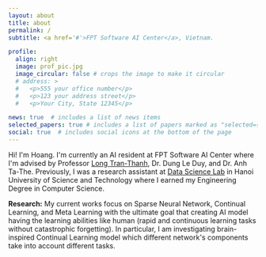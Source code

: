```yaml
---
layout: about
title: about
permalink: /
subtitle: <a href='#'>FPT Software AI Center</a>, Vietnam.

profile:
  align: right
  image: prof_pic.jpg
  image_circular: false # crops the image to make it circular
  # address: >
  #   <p>555 your office number</p>
  #   <p>123 your address street</p>
  #   <p>Your City, State 12345</p>

news: true  # includes a list of news items
selected_papers: true # includes a list of papers marked as "selected={true}"
social: true  # includes social icons at the bottom of the page
---
```

Hi! I'm Hoang. I'm currently an AI resident at FPT Software AI Center where I'm advised by Professor [Long Tran-Thanh](https://warwick.ac.uk/fac/sci/dcs/people/long_tran-thanh/), Dr. Dung Le Duy, and Dr. Anh Ta-The. Previously, I was a research assistant at [Data Science Lab](http://ds.soict.hust.edu.vn/) in Hanoi University of Science and Technology where I earned my Engineering Degree in Computer Science. 

**Research:** My current works focus on Sparse Neural Network, Continual Learning, and Meta Learning with the ultimate goal that creating AI model having the learning abilities like human (rapid and continuous learning tasks without catastrophic forgetting). In particular, I am investigating brain-inspired Continual Learning model which different network's components take into account different tasks.
